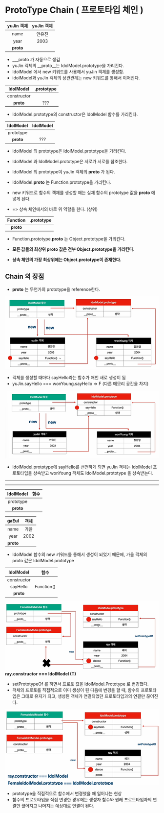# ProtoType Chain ( 프로토타입 체인 )

| yuJin 객체 | yuJin 객체 |
|:------:|:------:|
| name | 안유진 |
| year | 2003 |
| __proto__ |    |

- ___proto 가 자동으로 생김
- yuJin 객체의 __proto__는 IdolModel.prototype을 가리킨다.
- IdolModel 에서 new 키워드를 사용해서 yuJin 객체를 생성함.
- idolModel과 yuJin 객체의 상관관계는 new 키워드를 통해서 이어진다.

| IdolModel | .prototype |
|:------:|:------:|
| constructor |  |
| __proto__ | ??? |

- IdolModel.prototype의 constructor은 IdolModel 함수를 가리킨다.

| IdolModel | IdolModel |
|:------:|:------:|
| prototype |  |
| __proto__ | ??? |

- IdolModel 의 prototype은 IdolModel.prototype을 가리킨다.
- IdolModel 과 IdolModel.prototype은 서로가 서로를 참조한다.
- IdolModel 의 prototype이 yuJin 객체의 __proto__ 가 된다.
- IdolModel.__proto__ 는 Function.prototype을 가리킨다.

- new 키워드로 함수의 객체를 생성할 때는 실체 함수의  prototype 값을 __proto__ 에 넣게 된다.
- => 상속 체인에서의 바로 위 역할을 한다. (상위)

| Function | .prototype |
|:------:|:------:|
| __proto__ |  |

- Function.prototype.__proto__ 는 Object.prototype을 가리킨다.


- **모든 값들의 최상위 proto 값은 전부 Object.prototype을 가리킨다.**
- **상속 체인의 가장 최상위에는 Object.prototype이 존재한다.**


## Chain 의 장점
- __proto__ 는 무언가의 prototype을 reference한다.

![Chain1](../Image/3-5_prototype_chain1.png)
- 객체를 생성할 때마다 sayHello라는 함수가 매번 새로 생성이 됨
- yuJin.sayHello === wonYoung.sayHello  => F (다른 메모리 공간을 차지)


![Chain2](../Image/3-5_prototype_chain2.png)
- IdolModel.prototype에 sayHello를 선언하게 되면 yuJin 객체는 IdolModel 프로토타입을 상속받고
    wonYoung 객체도 IdolModel.prototype 을 상속받는다.


---
---

| IdolModel | 함수 |
|:------:|:------:|
| prototype |  |
| __proto__ |  |


| gaEul | 객체 |
|:------:|:------:|
| name | 가을 |
| year | 2002 |
| __proto__ |  |

- IdolModel 함수의 new 키워드를 통해서 생성이 되었기 때문에, 
가을 객체의 proto 값은 IdolModel.prototype

| IdolModel | 함수 |
|:------:|:------:|
| constructor |  |
| sayHello | Function() |
| __proto__ |  |

![Chain3](../Image/3-5_prototype_chain3.png)
**ray.constructor === IdolModel (T)**

- setPrototypeOf 를 하면서 프로토 값을 IdolModel.Prototype 로 변경했다.
- 객체의 프로토를 직접적으로 이미 생성이 된 다음에 변경을 할 때, 함수의 프로토타입은 
    그대로 유지가 되고, 생성된 객체가 연결되었던 프로토타입과의 연결만 끊어진다.


![Chain4](../Image/3-5_prototype_chain4.png)

- prototype을 직접적으로 함수에서 변경했을 때 일어나는 현상
- 함수의 프로토타입을 직접 변경한 경우에는 생성자 함수와 원래 프로토타입과의 연결만 끊어지고
    나머지는 예상대로 연결이 된다.